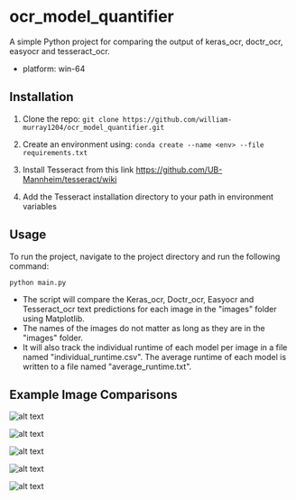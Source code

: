 # ocr_model_quantifier
A simple Python project for comparing the output of keras_ocr, doctr_ocr, easyocr and tesseract_ocr.
* platform: win-64

## Installation
1. Clone the repo: 
    ```git clone https://github.com/william-murray1204/ocr_model_quantifier.git```
2. Create an environment using:
    ```conda create --name <env> --file requirements.txt```

3. Install Tesseract from this link https://github.com/UB-Mannheim/tesseract/wiki
4. Add the Tesseract installation directory to your path in environment variables 


## Usage
To run the project, navigate to the project directory and run the following command:

```python main.py```


* The script will compare the Keras_ocr, Doctr_ocr, Easyocr and Tesseract_ocr text predictions for each image in the "images" folder using Matplotlib. 
* The names of the images do not matter as long as they are in the "images" folder.
* It will also track the individual runtime of each model per image in a file named "individual_runtime.csv". The average runtime of each model is written to a file named "average_runtime.txt".

## Example Image Comparisons

![alt text](https://github.com/william-murray1204/ocr_model_quantifier/blob/main/github_example_images/example_1.PNG)

![alt text](https://github.com/william-murray1204/ocr_model_quantifier/blob/main/github_example_images/example_2.PNG)

![alt text](https://github.com/william-murray1204/ocr_model_quantifier/blob/main/github_example_images/example_3.PNG)

![alt text](https://github.com/william-murray1204/ocr_model_quantifier/blob/main/github_example_images/example_4.PNG)

![alt text](https://github.com/william-murray1204/ocr_model_quantifier/blob/main/github_example_images/example_5.PNG)